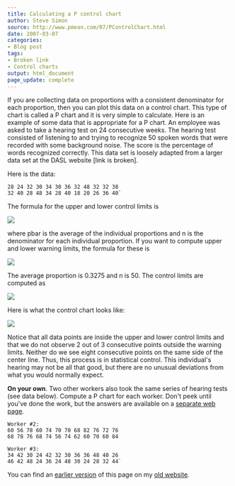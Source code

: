 ```yaml
---
title: Calculating a P control chart
author: Steve Simon
source: http://www.pmean.com/07/PControlChart.html
date: 2007-03-07
categories:
- Blog post
tags:
- Broken link
- Control charts
output: html_document
page_update: complete
---
```


If you are collecting data on proportions with a consistent denominator for each proportion, then you can plot this data on a control chart. This type of chart is called a P chart and it is very simple to calculate. Here is an example of some data that is appropriate for a P chart. An employee was asked to take a hearing test on 24 consecutive weeks. The hearing test consisted of listening to and trying to recognize 50 spoken words that were recorded with some background noise. The score is the percentage of words recognized correctly. This data set is loosely adapted from a larger data set at the DASL website [link is broken].

Here is the data:

```{}
28 24 32 30 34 30 36 32 48 32 32 38
32 40 28 48 34 28 40 18 20 26 36 40`
```

The formula for the upper and lower control limits is

![](http://www.pmean.com/new-images/07/PControlChart01.gif)

where pbar is the average of the individual proportions and n is the denominator for each individual proportion. If you want to compute upper and lower warning limits, the formula for these is

![](http://www.pmean.com/new-images/07/PControlChart02.gif)

The average proportion is 0.3275 and n is 50. The control limits are computed as

![](http://www.pmean.com/new-images/07/PControlChart03.gif)

Here is what the control chart looks like:

![](http://www.pmean.com/new-images/07/PControlChart04.gif)

Notice that all data points are inside the upper and lower control limits and that we do not observe 2 out of 3 consecutive points outside the warning limits. Neither do we see eight consecutive points on the same side of the center line. Thus, this process is in statistical control. This individual's hearing may not be all that good, but there are no unusual deviations from what you would normally expect.

**On your own**. Two other workers also took the same series of hearing tests (see data below). Compute a P chart for each worker. Don't peek until you've done the work, but the answers are available on a [separate web page][sim3].

```{}
Worker #2:
60 56 78 60 74 70 70 68 82 76 72 76
68 78 76 68 74 56 74 62 60 70 60 84

Worker #3:
34 42 30 24 42 32 30 36 36 48 40 26
46 42 48 24 36 24 48 30 24 28 32 44`
```

You can find an [earlier version][sim1] of this page on my [old website][sim2].

[sim1]: http://www.pmean.com/07/PControlChart.html
[sim2]: http://www.pmean.com


[sim3]: http://new.pmean.com/PControlChartAnswers/